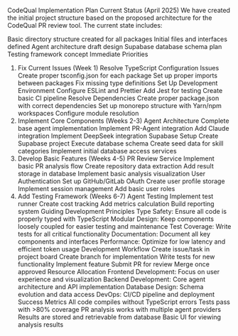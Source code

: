 CodeQual Implementation Plan
Current Status (April 2025)
We have created the initial project structure based on the proposed architecture for the CodeQual PR review tool. The current state includes:

Basic directory structure created for all packages
Initial files and interfaces defined
Agent architecture draft design
Supabase database schema plan
Testing framework concept
Immediate Priorities
1. Fix Current Issues (Week 1)
 Resolve TypeScript Configuration Issues
Create proper tsconfig.json for each package
Set up proper imports between packages
Fix missing type definitions
 Set Up Development Environment
Configure ESLint and Prettier
Add Jest for testing
Create basic CI pipeline
 Resolve Dependencies
Create proper package.json with correct dependencies
Set up monorepo structure with Yarn/npm workspaces
Configure module resolution
2. Implement Core Components (Weeks 2-3)
 Agent Architecture
Complete base agent implementation
Implement PR-Agent integration
Add Claude integration
Implement DeepSeek integration
 Supabase Setup
Create Supabase project
Execute database schema
Create seed data for skill categories
Implement initial database access services
3. Develop Basic Features (Weeks 4-5)
 PR Review Service
Implement basic PR analysis flow
Create repository data extraction
Add result storage in database
Implement basic analysis visualization
 User Authentication
Set up GitHub/GitLab OAuth
Create user profile storage
Implement session management
Add basic user roles
4. Add Testing Framework (Weeks 6-7)
 Agent Testing
Implement test runner
Create cost tracking
Add metrics calculation
Build reporting system
Guiding Development Principles
Type Safety: Ensure all code is properly typed with TypeScript
Modular Design: Keep components loosely coupled for easier testing and maintenance
Test Coverage: Write tests for all critical functionality
Documentation: Document all key components and interfaces
Performance: Optimize for low latency and efficient token usage
Development Workflow
Create issue/task in project board
Create branch for implementation
Write tests for new functionality
Implement feature
Submit PR for review
Merge once approved
Resource Allocation
Frontend Development: Focus on user experience and visualization
Backend Development: Core agent architecture and API implementation
Database Design: Schema evolution and data access
DevOps: CI/CD pipeline and deployment
Success Metrics
All code compiles without TypeScript errors
Tests pass with >80% coverage
PR analysis works with multiple agent providers
Results are stored and retrievable from database
Basic UI for viewing analysis results
